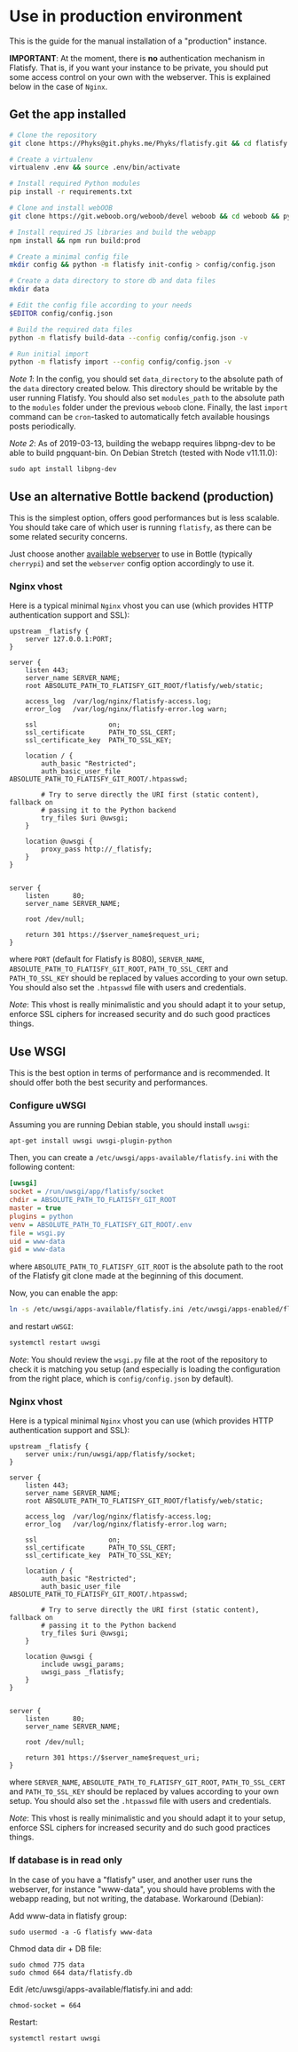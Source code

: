 Use in production environment
=============================

This is the guide for the manual installation of a "production" instance.

**IMPORTANT**: At the moment, there is **no** authentication mechanism in
Flatisfy. That is, if you want your instance to be private, you should put
some access control on your own with the webserver. This is explained below in
the case of `Nginx`.

## Get the app installed

```bash
# Clone the repository
git clone https://Phyks@git.phyks.me/Phyks/flatisfy.git && cd flatisfy

# Create a virtualenv
virtualenv .env && source .env/bin/activate

# Install required Python modules
pip install -r requirements.txt

# Clone and install webOOB
git clone https://git.weboob.org/weboob/devel weboob && cd weboob && python setup.py install && cd ..

# Install required JS libraries and build the webapp
npm install && npm run build:prod

# Create a minimal config file
mkdir config && python -m flatisfy init-config > config/config.json

# Create a data directory to store db and data files
mkdir data

# Edit the config file according to your needs
$EDITOR config/config.json

# Build the required data files
python -m flatisfy build-data --config config/config.json -v

# Run initial import
python -m flatisfy import --config config/config.json -v
```

_Note 1_: In the config, you should set `data_directory` to the absolute path of
the `data` directory created below. This directory should be writable by the
user running Flatisfy. You should also set `modules_path` to the absolute path
to the `modules` folder under the previous `weboob` clone. Finally, the last
`import` command can be `cron`-tasked to automatically fetch available
housings posts periodically.

_Note 2_: As of 2019-03-13, building the webapp requires libpng-dev to be able to build pngquant-bin. On Debian Stretch (tested with Node v11.11.0):

    sudo apt install libpng-dev

## Use an alternative Bottle backend (production)

This is the simplest option, offers good performances but is less scalable.
You should take care of which user is running `flatisfy`, as there can be some
related security concerns.

Just choose another [available
webserver](https://bottlepy.org/docs/dev/deployment.html) to use in Bottle
(typically `cherrypi`) and set the `webserver` config option accordingly to
use it.

### Nginx vhost

Here is a typical minimal `Nginx` vhost you can use (which provides
HTTP authentication support and SSL):

```
upstream _flatisfy {
    server 127.0.0.1:PORT;
}

server {
    listen 443;
    server_name SERVER_NAME;
    root ABSOLUTE_PATH_TO_FLATISFY_GIT_ROOT/flatisfy/web/static;

    access_log  /var/log/nginx/flatisfy-access.log;
    error_log   /var/log/nginx/flatisfy-error.log warn;

    ssl                  on;
    ssl_certificate      PATH_TO_SSL_CERT;
    ssl_certificate_key  PATH_TO_SSL_KEY;

    location / {
        auth_basic "Restricted";
        auth_basic_user_file ABSOLUTE_PATH_TO_FLATISFY_GIT_ROOT/.htpasswd;

        # Try to serve directly the URI first (static content), fallback on
        # passing it to the Python backend
        try_files $uri @uwsgi;
    }

    location @uwsgi {
        proxy_pass http://_flatisfy;
    }
}


server {
    listen      80;
    server_name SERVER_NAME;

    root /dev/null;

    return 301 https://$server_name$request_uri;
}
```

where  `PORT` (default for Flatisfy is 8080), `SERVER_NAME`,
`ABSOLUTE_PATH_TO_FLATISFY_GIT_ROOT`, `PATH_TO_SSL_CERT` and `PATH_TO_SSL_KEY`
should be replaced by values according to your own setup. You should also set
the `.htpasswd` file with users and credentials.

_Note_: This vhost is really minimalistic and you should adapt it to your
setup, enforce SSL ciphers for increased security and do such good practices
things.


## Use WSGI

This is the best option in terms of performance and is recommended. It should
offer both the best security and performances.

### Configure uWSGI

Assuming you are running Debian stable, you should install `uwsgi`:

```
apt-get install uwsgi uwsgi-plugin-python
```

Then, you can create a `/etc/uwsgi/apps-available/flatisfy.ini` with the
following content:

```ini
[uwsgi]
socket = /run/uwsgi/app/flatisfy/socket
chdir = ABSOLUTE_PATH_TO_FLATISFY_GIT_ROOT
master = true
plugins = python
venv = ABSOLUTE_PATH_TO_FLATISFY_GIT_ROOT/.env
file = wsgi.py
uid = www-data
gid = www-data
```

where `ABSOLUTE_PATH_TO_FLATISFY_GIT_ROOT` is the absolute path to the root of
the Flatisfy git clone made at the beginning of this document.

Now, you can enable the app:

```bash
ln -s /etc/uwsgi/apps-available/flatisfy.ini /etc/uwsgi/apps-enabled/flatisfy.ini
```

and restart `uWSGI`:

```bash
systemctl restart uwsgi
```

_Note_: You should review the `wsgi.py` file at the root of the repository to
check it is matching you setup (and especially is loading the configuration
from the right place, which is `config/config.json` by default).


### Nginx vhost

Here is a typical minimal `Nginx` vhost you can use (which provides
HTTP authentication support and SSL):

```
upstream _flatisfy {
    server unix:/run/uwsgi/app/flatisfy/socket;
}

server {
    listen 443;
    server_name SERVER_NAME;
    root ABSOLUTE_PATH_TO_FLATISFY_GIT_ROOT/flatisfy/web/static;

    access_log  /var/log/nginx/flatisfy-access.log;
    error_log   /var/log/nginx/flatisfy-error.log warn;

    ssl                  on;
    ssl_certificate      PATH_TO_SSL_CERT;
    ssl_certificate_key  PATH_TO_SSL_KEY;

    location / {
        auth_basic "Restricted";
        auth_basic_user_file ABSOLUTE_PATH_TO_FLATISFY_GIT_ROOT/.htpasswd;

        # Try to serve directly the URI first (static content), fallback on
        # passing it to the Python backend
        try_files $uri @uwsgi;
    }

    location @uwsgi {
        include uwsgi_params;
        uwsgi_pass _flatisfy;
    }
}


server {
    listen      80;
    server_name SERVER_NAME;

    root /dev/null;

    return 301 https://$server_name$request_uri;
}
```

where `SERVER_NAME`, `ABSOLUTE_PATH_TO_FLATISFY_GIT_ROOT`, `PATH_TO_SSL_CERT`
and `PATH_TO_SSL_KEY` should be replaced by values according to your own
setup. You should also set the `.htpasswd` file with users and credentials.

_Note_: This vhost is really minimalistic and you should adapt it to your
setup, enforce SSL ciphers for increased security and do such good practices
things.

### If database is in read only

In the case of you have a "flatisfy" user, and another user runs the webserver, for instance "www-data", you should have problems with the webapp reading, but not writing, the database. Workaround (Debian):

Add www-data in flatisfy group:

    sudo usermod -a -G flatisfy www-data

Chmod data dir + DB file:

    sudo chmod 775 data
    sudo chmod 664 data/flatisfy.db

Edit /etc/uwsgi/apps-available/flatisfy.ini and add:

    chmod-socket = 664

Restart:

```bash
systemctl restart uwsgi
```